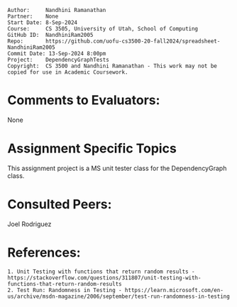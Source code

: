 ```
Author:     Nandhini Ramanathan
Partner:    None
Start Date: 8-Sep-2024
Course:     CS 3505, University of Utah, School of Computing
GitHub ID:  NandhiniRam2005
Repo:       https://github.com/uofu-cs3500-20-fall2024/spreadsheet-NandhiniRam2005
Commit Date: 13-Sep-2024 8:00pm
Project:    DependencyGraphTests
Copyright:  CS 3500 and Nandhini Ramanathan - This work may not be copied for use in Academic Coursework.
```

# Comments to Evaluators:

None

# Assignment Specific Topics

This assignment project is a MS unit tester class for the DependencyGraph class.

# Consulted Peers:

Joel Rodriguez

# References:

    1. Unit Testing with functions that return random results - https://stackoverflow.com/questions/311807/unit-testing-with-functions-that-return-random-results
    2. Test Run: Randomness in Testing - https://learn.microsoft.com/en-us/archive/msdn-magazine/2006/september/test-run-randomness-in-testing


